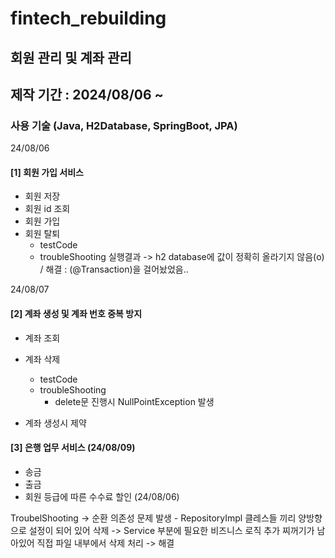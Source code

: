 # fintech_rebuilding
## 회원 관리 및 계좌 관리 

## 제작 기간 : 2024/08/06 ~
### 사용 기술 (Java, H2Database, SpringBoot, JPA)

24/08/06
#### [1] 회원 가입 서비스 
- 회원 저장
- 회원 id 조회
- 회원 가입
- 회원 탈퇴
  - testCode
  - troubleShooting
    실행결과 -> h2 database에 값이 정확히 올라기지 않음(o) / 해결 : (@Transaction)을 걸어놨었음..

24/08/07
#### [2] 계좌 생성 및 계좌 번호 중복 방지 
- 계좌 조회
- 계좌 삭제
  - testCode
  - troubleShooting
    - delete문 진행시 NullPointException 발생   
    
- 계좌 생성시 제약

#### [3] 은행 업무 서비스 (24/08/09)
- 송금
- 출금
- 회원 등급에 따른 수수료 할인 (24/08/06)

TroubelShooting
-> 순환 의존성 문제 발생 
    - RepositoryImpl 클레스들 끼리 양방향으로 설정이 되어 있어 삭제 -> Service 부분에 필요한 비즈니스 로직 추가 
      찌꺼기가 남아있어 직접 파일 내부에서 삭제 처리 
      -> 해결 
